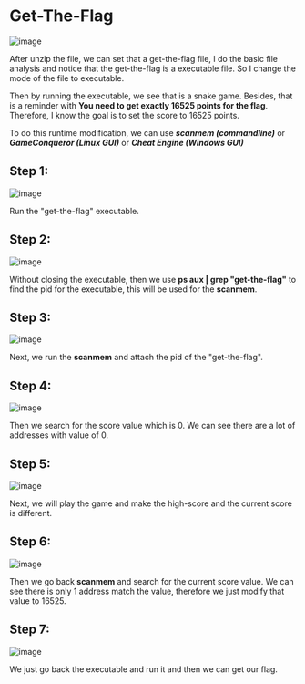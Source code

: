 # Get-The-Flag
![image](https://github.com/user-attachments/assets/9b3499af-2fdf-47bb-8d9f-5519bae31226)

After unzip the file, we can set that a get-the-flag file, I do the basic file analysis and notice that the get-the-flag is a executable file. So I change the mode of the file to executable.

Then by running the executable, we see that is a snake game. Besides, that is a reminder with **You need to get exactly 16525 points for the flag**. Therefore, I know the goal is to set the score to 16525 points.

To do this runtime modification, we can use **_scanmem (commandline)_** or **_GameConqueror (Linux GUI)_** or **_Cheat Engine (Windows GUI)_**

## Step 1:
![image](https://github.com/user-attachments/assets/969ff140-d1e4-4293-a94b-10bcdb5c4ab1)

Run the "get-the-flag" executable.

## Step 2:
![image](https://github.com/user-attachments/assets/24d2df5a-bfc1-4058-bb99-2b2a13f4dbb5)

Without closing the executable, then we use **ps aux | grep "get-the-flag"** to find the pid for the executable, this will be used for the **scanmem**.

## Step 3:
![image](https://github.com/user-attachments/assets/d23794c8-ca6a-483b-a369-0448cb97fe7c)

Next, we run the **scanmem** and attach the pid of the "get-the-flag".

## Step 4:
![image](https://github.com/user-attachments/assets/619cb89e-c60e-40fb-b3ba-276c1285b891)

Then we search for the score value which is 0. We can see there are a lot of addresses with value of 0. 

## Step 5:
![image](https://github.com/user-attachments/assets/38c17edc-9256-4710-8bdc-6b048824c0cc)

Next, we will play the game and make the high-score and the current score is different.

## Step 6:
![image](https://github.com/user-attachments/assets/d6009629-cff5-48da-8130-9483ba4091ea)

Then we go back **scanmem** and search for the current score value. We can see there is only 1 address match the value, therefore we just modify that value to 16525.

## Step 7:
![image](https://github.com/user-attachments/assets/e5859491-b866-425e-895b-c6dfb97a40e3)

We just go back the executable and run it and then we can get our flag.
